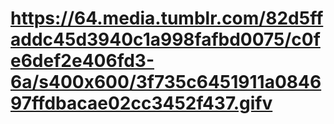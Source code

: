 # https://64.media.tumblr.com/82d5ffaddc45d3940c1a998fafbd0075/c0fe6def2e406fd3-6a/s400x600/3f735c6451911a084697ffdbacae02cc3452f437.gifv

